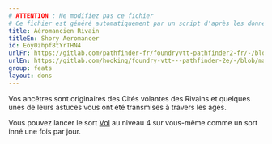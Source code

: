 ```yaml
---
# ATTENTION : Ne modifiez pas ce fichier
# Ce fichier est généré automatiquement par un script d'après les données du module Foundry VTT officiel et de sa traduction
title: Aéromancien Rivain
titleEn: Shory Aeromancer
id: Eoy0zhpf8tYrTHN4
urlFr: https://gitlab.com/pathfinder-fr/foundryvtt-pathfinder2-fr/-/blob/master/data/feats/Eoy0zhpf8tYrTHN4.htm
urlEn: https://gitlab.com/hooking/foundry-vtt---pathfinder-2e/-/blob/master/packs/data/feats.db/shory-aeromancer.json
group: feats
layout: dons
---
```

Vos ancêtres sont originaires des Cités volantes des Rivains et quelques unes de leurs astuces vous ont été transmises à travers les âges.

Vous pouvez lancer le sort [Vol](../spells/vol.md) au niveau 4 sur vous-même comme un sort inné une fois par jour.


